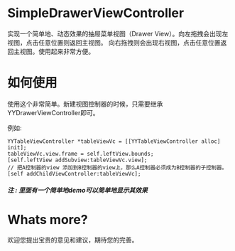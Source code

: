 # SimpleDrawerViewController
实现一个简单地、动态效果的抽屉菜单视图（Drawer View）。向左拖拽会出现左视图，点击任意位置则返回主视图。 向右拖拽则会出现右视图，点击任意位置返回主视图。使用起来非常方便。

# 如何使用
使用这个非常简单。新建视图控制器的时候，只需要继承YYDrawerViewController即可。

例如:

    YYTableViewController *tableViewVc = [[YYTableViewController alloc] init];
    tableViewVc.view.frame = self.leftView.bounds;
    [self.leftView addSubview:tableViewVc.view];
    // 把A控制器的view 添加到B控制器的view上，那么A控制器必须成为B控制器的子控制器。
    [self addChildViewController:tableViewVc];
   
##### 注 : 里面有一个简单地demo可以简单地显示其效果    
    
# Whats more?
欢迎您提出宝贵的意见和建议，期待您的完善。